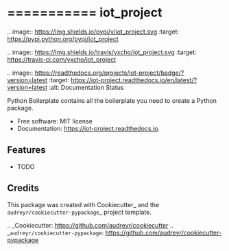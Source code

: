 ===========
iot_project
===========


.. image:: https://img.shields.io/pypi/v/iot_project.svg
        :target: https://pypi.python.org/pypi/iot_project

.. image:: https://img.shields.io/travis/yxcho/iot_project.svg
        :target: https://travis-ci.com/yxcho/iot_project

.. image:: https://readthedocs.org/projects/iot-project/badge/?version=latest
        :target: https://iot-project.readthedocs.io/en/latest/?version=latest
        :alt: Documentation Status




Python Boilerplate contains all the boilerplate you need to create a Python package.


* Free software: MIT license
* Documentation: https://iot-project.readthedocs.io.


Features
--------

* TODO

Credits
-------

This package was created with Cookiecutter_ and the `audreyr/cookiecutter-pypackage`_ project template.

.. _Cookiecutter: https://github.com/audreyr/cookiecutter
.. _`audreyr/cookiecutter-pypackage`: https://github.com/audreyr/cookiecutter-pypackage
